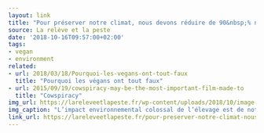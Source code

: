 ```yaml
---
layout: link
title: "Pour préserver notre climat, nous devons réduire de 90&nbsp;% notre consommation de viande"
source: La relève et la peste
date: '2018-10-16T09:57:00+02:00'
tags:
- vegan
- environment
related:
- url: 2018/03/18/Pourquoi-les-vegans-ont-tout-faux
  title: "Pourquoi les végans ont tout faux"
- url: 2015/09/19/cowspiracy-may-be-the-most-important-film-made-to
  title: "Cowspiracy"
img_url: https://lareleveetlapeste.fr/wp-content/uploads/2018/10/image-001.jpg
img_caption: "L’impact environnemental colossal de l’élevage est de notoriété publique. Des chercheurs de l’université d’Oxford viennent de publier dans la revue Nature des estimations précises de cet impact dans le futur, expliquant qu’il est voué à augmenter. Dans le même temps, l’étude fournit des clés pour «&nbsp;maintenir notre système alimentaire dans les limites environnementales&nbsp;»."
link_url: https://lareleveetlapeste.fr/pour-preserver-notre-climat-nous-devons-reduire-de-90-notre-consommation-de-viande/
---
```

